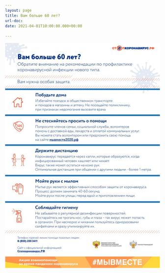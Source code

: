 ```yaml
---
layout: page
title: Вам больше 60 лет?
url-doc: 
date: 2021-04-01T10:00:00.000+00:00

---
```

![](/uploads/60_covid-19_small.jpg)